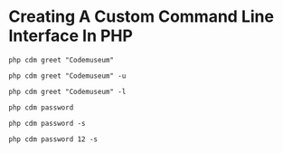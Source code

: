 # Creating A Custom Command Line Interface In PHP


``
php cdm greet "Codemuseum"
``

``
php cdm greet "Codemuseum" -u
``

``
php cdm greet "Codemuseum" -l
``

``
php cdm password
``

``
php cdm password -s
``

``
php cdm password 12 -s
``